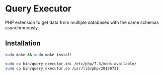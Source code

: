 # Query Executor
PHP extension to get data from multiple databases with the same schemas asynchronously.

## Installation
```sh
sudo make && sudo make install

sudo cp bin/query_executor.ini /etc/php/7.3/mods-available/
sudo cp bin/query_executor.so /usr/lib/php/20180731
```